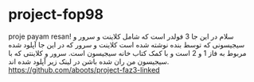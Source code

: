 # project-fop98
proje payam resan!
سلام در این جا 3 فولدر است که شامل کلاینت و سرور و سیجیسونی که توسط بنده نوشته شده است
کلاینت و سرور که در این جا آپلود شده مربوط به فاز 1 و 2 است و با کمک کتاب خانه سیجیسون است.
سرور و کلاینتی که با سیجیسون من ران شده باشن در لینک زیر آپلود شده اند.
https://github.com/aboots/project-faz3-linked
